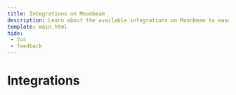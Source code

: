 ```yaml
---
title: Integrations on Moonbeam
description: Learn about the available integrations on Moonbeam to ease your DApp development, including bridges, indexers, oracles, and wallets.
template: main.html
hide: 
 - toc
 - feedback
---
```


<h1 class='subsection-title'>Integrations</h1>
<div class='subsection-wrapper'></div>